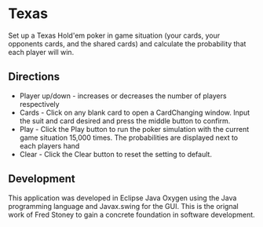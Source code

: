 # Texas
Set up a Texas Hold'em poker in game situation (your cards, your opponents cards, and the shared cards) and calculate the probability that each player will win.
## Directions
* Player up/down - increases or decreases the number of players respectively
* Cards - Click on any blank card to open a CardChanging window. Input the suit and card desired and press the middle button to confirm.
* Play - Click the Play button to run the poker simulation with the current game situation 15,000 times. The probabilities are displayed next to each players hand
* Clear - Click the Clear button to reset the setting to default.
## Development
This application was developed in Eclipse Java Oxygen using the Java programming language and Javax.swing for the GUI. This is the orignal work of Fred Stoney to gain a concrete foundation in software development.

